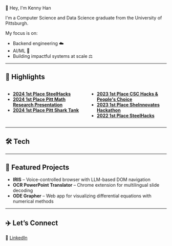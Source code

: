 👋 Hey, I'm Kenny Han

I'm a Computer Science and Data Science graduate from the University of Pittsburgh.

My focus is on:
* Backend engineering ☁️ 
* AI/ML 🤖 
* Building impactful systems at scale ⚖️ 

---

## 🚀 Highlights
<div style="display: flex; flex-wrap: wrap; justify-content: space-between;">

<div style="width: 48%">

- [**2024 1st Place SteelHacks**](https://www.sci.pitt.edu/news/steelhacks-2024)  
- [**2024 1st Place Pitt Math Research Presentation**](https://www.linkedin.com/posts/casey-dinan_i-recently-had-the-opportunity-to-participate-activity-7192200529509253120-Pssm?utm_source=share&utm_medium=member_desktop)  
- [**2024 1st Place Pitt Shark Tank**](https://www.sci.pitt.edu/news/sci-undergrads-winning-app-idea-pitt-tank-2024)

</div>

<div style="width: 48%">

- [**2023 1st Place CSC Hacks & People's Choice**](https://www.linkedin.com/posts/cscatpitt_last-semester-we-held-our-annual-member-hackathon-activity-7162717068314800128-2S6y?utm_source=share&utm_medium=member_desktop)  
- [**2023 1st Place SheInnovates Hackathon**](https://github.com/DW-Han/pp-translation)  
- [**2022 1st Place SteelHacks**](https://dw-han.github.io/DW-Han-Ordinary-Differential-DFEILD-Solution-Grapher/)

</div>

</div>

---

## 🛠 Tech                                                


---

## 🧪 Featured Projects

- **IRIS** – Voice-controlled browser with LLM-based DOM navigation  
- **OCR PowerPoint Translator** – Chrome extension for multilingual slide decoding  
- **ODE Grapher** – Web app for visualizing differential equations with numerical methods

---

## ✈️ Let’s Connect
🔗 [LinkedIn](https://www.linkedin.com/in/kennyhan)  


<!--
**DW-Han/DW-Han** is a ✨ _special_ ✨ repository because its `README.md` (this file) appears on your GitHub profile.

Here are some ideas to get you started:

- 🔭 I’m currently working on ...
- 🌱 I’m currently learning ...
- 👯 I’m looking to collaborate on ...
- 🤔 I’m looking for help with ...
- 💬 Ask me about ...
- 📫 How to reach me: ...
- 😄 Pronouns: ...
- ⚡ Fun fact: ...
-->
